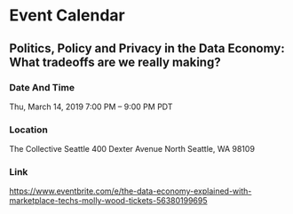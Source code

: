 # Event Calendar
## Politics, Policy and Privacy in the Data Economy: What tradeoffs are we really making?

### Date And Time
Thu, March 14, 2019
7:00 PM – 9:00 PM PDT

### Location
The Collective Seattle
400 Dexter Avenue North
Seattle, WA 98109

### Link
https://www.eventbrite.com/e/the-data-economy-explained-with-marketplace-techs-molly-wood-tickets-56380199695

